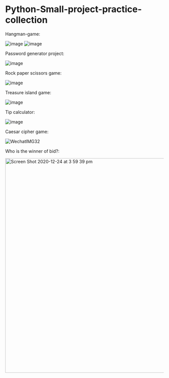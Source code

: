 # Python-Small-project-practice-collection

Hangman-game:


![image](https://user-images.githubusercontent.com/52498280/102878467-071b2480-4494-11eb-8b1b-9ef3f0156c7e.png)
![image](https://user-images.githubusercontent.com/52498280/102878504-1a2df480-4494-11eb-9ea8-9d0dd8148490.png)


Password generator project:


![image](https://user-images.githubusercontent.com/52498280/102878930-c079fa00-4494-11eb-9579-3bdd04de1f7b.png)


Rock paper scissors game:


![image](https://user-images.githubusercontent.com/52498280/102879356-59a91080-4495-11eb-921b-cbbf5eb24a21.png)


Treasure island game:


![image](https://user-images.githubusercontent.com/52498280/102879621-c3291f00-4495-11eb-9d7b-8662a5c251cb.png)


Tip calculator:


![image](https://user-images.githubusercontent.com/52498280/102879878-37fc5900-4496-11eb-939f-2a8cdbae43c9.png)


Caesar cipher game:


![WechatIMG32](https://user-images.githubusercontent.com/52498280/103046171-03da8280-45d3-11eb-9699-610b1d46a33e.png)


Who is the winner of bid?:


<img width="681" alt="Screen Shot 2020-12-24 at 3 59 39 pm" src="https://user-images.githubusercontent.com/52498280/103108289-4747f600-4692-11eb-82b6-d89fed111115.png">
